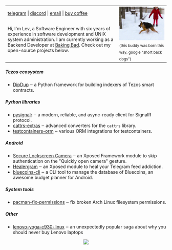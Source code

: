 <table>
  <tr>
  <td>
  <a href="https://t.me/droserasprout">telegram</a> | <a href="https://discord.com/users/180837124097048578">discord</a> | <a href="mailto:hi@droserasprout.space">email</a> | <a href="https://www.buymeacoffee.com/droserasprout">buy coffee</a><br><br>

Hi, I'm Lev, a Software Engineer with six years of experience in software development and UNIX system administration. I am currently working as a Backend Developer at [Baking Bad](https://github.com/baking-bad/). Check out my open-source projects below.
</td>
    <td>
      <img src="https://raw.githubusercontent.com/droserasprout/droserasprout/a603e2c3864567b639ab34fb3495f0b8a73f8e94/assets/howdy.gif?token=GHSAT0AAAAAABKQSZAX32HFUGXDLGR2CP6UYU3KGWQ">
      <sub> (this buddy was born this way, google "short back dogs") </sub>
    </td>
  </tr>
</table>

##### Tezos ecosystem

* [DipDup](https://github.com/dipdup-net/dipdup-py) ‒ a Python framework for building indexers of Tezos smart contracts.

##### Python libraries

* [pysignalr](https://github.com/baking-bad/pysignalr) ‒ a modern, reliable, and async-ready client for SignalR protocol.
* [cattrs-extras](https://github.com/droserasprout/cattrs-extras) ‒ advanced converters for the `cattrs` library.
* [testcontainers-orm](https://github.com/droserasprout/testcontainers-orm) ‒ various ORM integrations for testcontainers.

##### Android

* [Secure Lockscreen Camera](https://github.com/droserasprout/com.github.droserasprout.lockscreencamera) ‒ an Xposed Framework module to skip authentication on the "Quickly open camera" gesture.
* [Healergram](https://github.com/droserasprout/healergram) ‒ an Xposed module to heal your Telegram feed addiction.
* [bluecoins-cli](https://github.com/droserasprout/bluecoins-cli) ‒ a CLI tool to manage the database of Bluecoins, an awesome budget planner for Android.

##### System tools

* [pacman-fix-permissions](https://github.com/droserasprout/pacman-fix-permissions) ‒ fix broken Arch Linux filesystem permissions.

##### Other

* [lenovo-yoga-c930-linux](https://github.com/droserasprout/lenovo-yoga-c930-linux) ‒ an unexpectedly popular saga about why you should never buy Lenovo laptops

<div align="center">
  <img src="https://github-readme-stats.vercel.app/api?username=droserasprout&hide_border=true&theme=gruvbox">
</div>